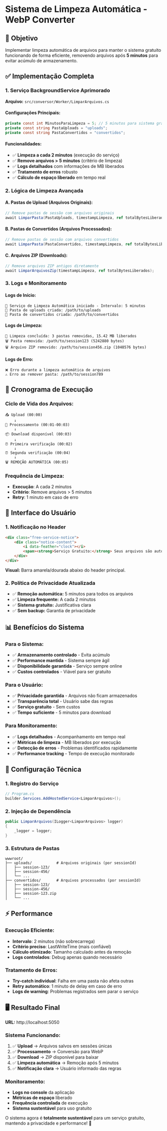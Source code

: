 # Sistema de Limpeza Automática - WebP Converter

## 🎯 Objetivo

Implementar limpeza automática de arquivos para manter o sistema gratuito funcionando de forma eficiente, removendo arquivos após **5 minutos** para evitar acúmulo de armazenamento.

## ✅ Implementação Completa

### **1. Serviço BackgroundService Aprimorado**

**Arquivo:** `src/conversor/Worker/LimparArquivos.cs`

#### **Configurações Principais:**
```csharp
private const int MinutosParaLimpeza = 5; // 5 minutos para sistema gratuito
private const string PastaUploads = "uploads";
private const string PastaConvertidos = "convertidos";
```

#### **Funcionalidades:**
- ✅ **Limpeza a cada 2 minutos** (execução do serviço)
- ✅ **Remove arquivos > 5 minutos** (critério de limpeza)
- ✅ **Logs detalhados** com informações de MB liberados
- ✅ **Tratamento de erros** robusto
- ✅ **Cálculo de espaço liberado** em tempo real

### **2. Lógica de Limpeza Avançada**

#### **A. Pastas de Upload (Arquivos Originais):**
```csharp
// Remove pastas de sessão com arquivos originais
await LimparPasta(PastaUploads, timestampLimpeza, ref totalBytesLiberados);
```

#### **B. Pastas de Convertidos (Arquivos Processados):**
```csharp
// Remove pastas de sessão com arquivos convertidos
await LimparPasta(PastaConvertidos, timestampLimpeza, ref totalBytesLiberados);
```

#### **C. Arquivos ZIP (Downloads):**
```csharp
// Remove arquivos ZIP antigos diretamente
await LimparArquivosZip(timestampLimpeza, ref totalBytesLiberados);
```

### **3. Logs e Monitoramento**

#### **Logs de Início:**
```
🧹 Serviço de Limpeza Automática iniciado - Intervalo: 5 minutos
📁 Pasta de uploads criada: /path/to/uploads
📁 Pasta de convertidos criada: /path/to/convertidos
```

#### **Logs de Limpeza:**
```
🧹 Limpeza concluída: 3 pastas removidas, 15.42 MB liberados
🗑️ Pasta removida: /path/to/session123 (5242880 bytes)
🗑️ Arquivo ZIP removido: /path/to/session456.zip (1048576 bytes)
```

#### **Logs de Erro:**
```
❌ Erro durante a limpeza automática de arquivos
⚠️ Erro ao remover pasta: /path/to/session789
```

## 📐 Cronograma de Execução

### **Ciclo de Vida dos Arquivos:**

```
📤 Upload (00:00)
    ↓
🔄 Processamento (00:01-00:03)
    ↓
📦 Download disponível (00:03)
    ↓
⏰ Primeira verificação (00:02)
    ↓
⏰ Segunda verificação (00:04)
    ↓
🗑️ REMOÇÃO AUTOMÁTICA (00:05)
```

### **Frequência de Limpeza:**
- **Execução**: A cada 2 minutos
- **Critério**: Remove arquivos > 5 minutos
- **Retry**: 1 minuto em caso de erro

## 🎨 Interface do Usuário

### **1. Notificação no Header**
```html
<div class="free-service-notice">
    <div class="notice-content">
        <i data-feather="clock"></i>
        <span><strong>Serviço Gratuito:</strong> Seus arquivos são automaticamente removidos após 5 minutos para manter o sistema disponível para todos.</span>
    </div>
</div>
```

**Visual:** Barra amarela/dourada abaixo do header principal.

### **2. Política de Privacidade Atualizada**
- ✅ **Remoção automática:** 5 minutos para todos os arquivos
- ✅ **Limpeza frequente:** A cada 2 minutos
- ✅ **Sistema gratuito:** Justificativa clara
- ✅ **Sem backup:** Garantia de privacidade

## 📊 Benefícios do Sistema

### **Para o Sistema:**
- ✅ **Armazenamento controlado** - Evita acúmulo
- ✅ **Performance mantida** - Sistema sempre ágil
- ✅ **Disponibilidade garantida** - Serviço sempre online
- ✅ **Custos controlados** - Viável para ser gratuito

### **Para o Usuário:**
- ✅ **Privacidade garantida** - Arquivos não ficam armazenados
- ✅ **Transparência total** - Usuário sabe das regras
- ✅ **Serviço gratuito** - Sem custos
- ✅ **Tempo suficiente** - 5 minutos para download

### **Para Monitoramento:**
- ✅ **Logs detalhados** - Acompanhamento em tempo real
- ✅ **Métricas de limpeza** - MB liberados por execução
- ✅ **Detecção de erros** - Problemas identificados rapidamente
- ✅ **Performance tracking** - Tempo de execução monitorado

## 🔧 Configuração Técnica

### **1. Registro do Serviço**
```csharp
// Program.cs
builder.Services.AddHostedService<LimparArquivos>();
```

### **2. Injeção de Dependência**
```csharp
public LimparArquivos(ILogger<LimparArquivos> logger)
{
    _logger = logger;
}
```

### **3. Estrutura de Pastas**
```
wwwroot/
├── uploads/           # Arquivos originais (por sessionId)
│   ├── session-123/
│   ├── session-456/
│   └── ...
├── convertidos/       # Arquivos processados (por sessionId)
│   ├── session-123/
│   ├── session-456/
│   ├── session-123.zip
│   └── ...
```

## ⚡ Performance

### **Execução Eficiente:**
- **Intervalo**: 2 minutos (não sobrecarrega)
- **Critério preciso**: LastWriteTime (mais confiável)
- **Cálculo otimizado**: Tamanho calculado antes da remoção
- **Logs controlados**: Debug apenas quando necessário

### **Tratamento de Erros:**
- **Try-catch individual**: Falha em uma pasta não afeta outras
- **Retry automático**: 1 minuto de delay em caso de erro
- **Logs de warning**: Problemas registrados sem parar o serviço

## 🖥️ **Resultado Final**

**URL:** http://localhost:5050

### **Sistema Funcionando:**
1. ✅ **Upload** → Arquivos salvos em sessões únicas
2. ✅ **Processamento** → Conversão para WebP
3. ✅ **Download** → ZIP disponível para baixar
4. ✅ **Limpeza automática** → Remoção após 5 minutos
5. ✅ **Notificação clara** → Usuário informado das regras

### **Monitoramento:**
- **Logs no console** da aplicação
- **Métricas de espaço** liberado
- **Frequência controlada** de execução
- **Sistema sustentável** para uso gratuito

O sistema agora é **totalmente sustentável** para um serviço gratuito, mantendo a privacidade e performance! 🎯 